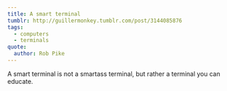 ```yaml
---
title: A smart terminal
tumblr: http://guillermonkey.tumblr.com/post/3144085876
tags:
  - computers
  - terminals
quote:
  author: Rob Pike
---
```


A smart terminal is not a smartass terminal, but rather a terminal you can educate.
